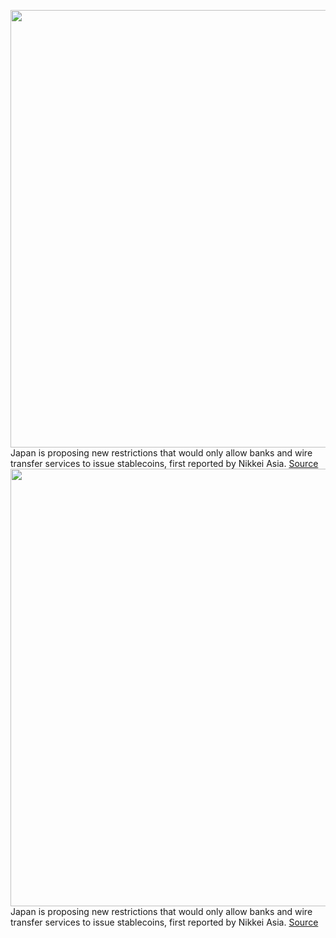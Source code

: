 <img src='https://cdn.vox-cdn.com/thumbor/xEIspeJh1ntuEw2AaDZHm-P_lXI=/0x0:3000x2000/1200x800/filters:focal(1260x760:1740x1240)/cdn.vox-cdn.com/uploads/chorus_image/image/70237351/acastro_170726_1777_0008.0.jpg' width='700px' /><br/>
Japan is proposing new restrictions that would only allow banks and wire transfer services to issue stablecoins, first reported by Nikkei Asia.
<a href='https://www.theverge.com/2021/12/6/22821188/japan-puts-new-restrictions-on-stablecoins'> Source <a/><img src='https://cdn.vox-cdn.com/thumbor/xEIspeJh1ntuEw2AaDZHm-P_lXI=/0x0:3000x2000/1200x800/filters:focal(1260x760:1740x1240)/cdn.vox-cdn.com/uploads/chorus_image/image/70237351/acastro_170726_1777_0008.0.jpg' width='700px' /><br/>
Japan is proposing new restrictions that would only allow banks and wire transfer services to issue stablecoins, first reported by Nikkei Asia.
<a href='https://www.theverge.com/2021/12/6/22821188/japan-puts-new-restrictions-on-stablecoins'> Source <a/>